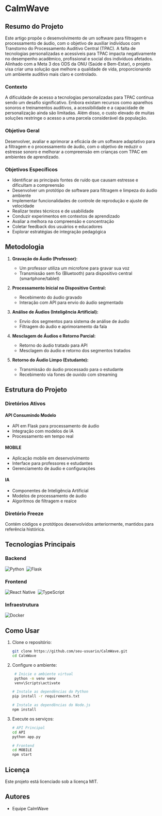 # CalmWave

## Resumo do Projeto
Este artigo propõe o desenvolvimento de um software para filtragem e processamento de áudio, com o objetivo de auxiliar indivíduos com Transtorno do Processamento Auditivo Central (TPAC). A falta de tecnologias personalizadas e acessíveis para TPAC impacta negativamente no desempenho acadêmico, profissional e social dos indivíduos afetados. Alinhado com a Meta 3 dos ODS da ONU (Saúde e Bem-Estar), o projeto visa criar uma solução que melhore a qualidade de vida, proporcionando um ambiente auditivo mais claro e controlado.

### Contexto
A dificuldade de acesso a tecnologias personalizadas para TPAC continua sendo um desafio significativo. Embora existam recursos como aparelhos sonoros e treinamentos auditivos, a acessibilidade e a capacidade de personalização ainda são limitadas. Além disso, o custo elevado de muitas soluções restringe o acesso a uma parcela considerável da população.

### Objetivo Geral
Desenvolver, avaliar e aprimorar a eficácia de um software adaptativo para a filtragem e o processamento de áudio, com o objetivo de reduzir o estresse sonoro e melhorar a compreensão em crianças com TPAC em ambientes de aprendizado.

### Objetivos Específicos
- Identificar as principais fontes de ruído que causam estresse e dificultam a compreensão
- Desenvolver um protótipo de software para filtragem e limpeza do áudio ambiente
- Implementar funcionalidades de controle de reprodução e ajuste de velocidade
- Realizar testes técnicos e de usabilidade
- Conduzir experimentos em contextos de aprendizado
- Avaliar a melhora na compreensão e concentração
- Coletar feedback dos usuários e educadores
- Explorar estratégias de integração pedagógica


## Metodologia
1. **Gravação do Áudio (Professor):**
   - Um professor utiliza um microfone para gravar sua voz
   - Transmissão sem fio (Bluetooth) para dispositivo central (smartphone/tablet)

2. **Processamento Inicial no Dispositivo Central:**
   - Recebimento do áudio gravado
   - Interação com API para envio do áudio segmentado

3. **Análise de Áudios (Inteligência Artificial):**
   - Envio dos segmentos para sistema de análise de áudio
   - Filtragem do áudio e aprimoramento da fala

4. **Mesclagem de Áudios e Retorno Parcial:**
   - Retorno do áudio tratado para API
   - Mesclagem do áudio e retorno dos segmentos tratados

5. **Retorno do Áudio Limpo (Estudante):**
   - Transmissão do áudio processado para o estudante
   - Recebimento via fones de ouvido com streaming

## Estrutura do Projeto

### Diretórios Ativos

#### API Consumindo Modelo
- API em Flask para processamento de áudio
- Integração com modelos de IA
- Processamento em tempo real

#### MOBILE
- Aplicação mobile em desenvolvimento
- Interface para professores e estudantes
- Gerenciamento de áudio e configurações

#### IA
- Componentes de Inteligência Artificial
- Modelos de processamento de áudio
- Algoritmos de filtragem e realce

### Diretório Freeze
Contém códigos e protótipos desenvolvidos anteriormente, mantidos para referência histórica.

## Tecnologias Principais

### Backend
![Python](https://img.shields.io/badge/-Python-0D1117?style=for-the-badge&logo=python&labelColor=0D1117&textColor=0D1117)&nbsp;
![Flask](https://img.shields.io/badge/-Flask-0D1117?style=for-the-badge&logo=flask&labelColor=0D1117&textColor=0D1117)&nbsp;

### Frontend
![React Native](https://img.shields.io/badge/-React%20Native-0D1117?style=for-the-badge&logo=react&labelColor=0D1117&textColor=0D1117)&nbsp;
![TypeScript](https://img.shields.io/badge/-TypeScript-0D1117?style=for-the-badge&logo=typescript&labelColor=0D1117&textColor=0D1117)&nbsp;

### Infraestrutura
![Docker](https://img.shields.io/badge/-Docker-0D1117?style=for-the-badge&logo=docker&labelColor=0D1117&textColor=0D1117)&nbsp;

## Como Usar

1. Clone o repositório:
   ```bash
   git clone https://github.com/seu-usuario/CalmWave.git
   cd CalmWave
   ```

2. Configure o ambiente:
   ```bash
    # Inicie o ambiente virtual
    python -m venv venv
    venv\Scripts\activate

   # Instale as dependências do Python
   pip install -r requirements.txt

   # Instale as dependências do Node.js
   npm install
   ```

3. Execute os serviços:
   ```bash
   # API Principal
   cd API
   python app.py

   # Frontend
   cd MOBILE
   npm start
   ```


## Licença
Este projeto está licenciado sob a licença MIT.

## Autores
- Equipe CalmWave